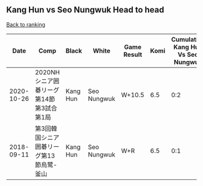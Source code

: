 ## Kang Hun vs Seo Nungwuk Head to head

[Back to ranking](../../index.md)




| **Date** | **Comp** | **Black** | **White** | **Game Result** | **Komi** | **Cumulative Kang Hun Vs Seo Nungwuk** | **Kang Hun Streak** | **Seo Nungwuk Streak** | 
| --- | --- | --- | --- | --- | --- | --- | --- | --- |
| 2020-10-26 | 2020NHシニア囲碁リーグ第14節第3試合第1局 | Kang Hun | Seo Nungwuk | W+10.5 | 6.5 | 0:2 | 0 | 2 | 
| 2018-09-11 | 第3回韓国シニア囲碁リーグ第13節烏鹭-釜山 | Kang Hun | Seo Nungwuk | W+R | 6.5 | 0:1 | 0 | 1 |




